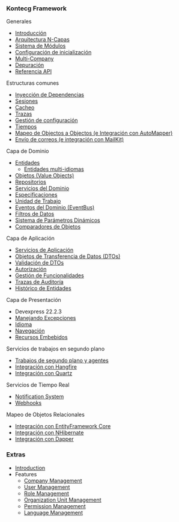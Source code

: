 ### Kontecg Framework

Generales

-   [Introducción](Introduction.md)
-   [Arquitectura N-Capas](NLayer-Architecture.md)
-   [Sistema de Módulos](Module-System.md)
-   [Configuración de inicialización](Startup-Configuration.md)
-   [Multi-Company](Multi-Company.md)
-   [Depuración](Debugging.md)
-   [Referencia API](/api-docs/index.html)

Estructuras comunes

-   [Inyección de Dependencias](Dependency-Injection.md)
-   [Sesiones](Kontecg-Session.md)
-   [Cacheo](Caching.md)
-   [Trazas](Logging.md)
-   [Gestión de configuración](Setting-Management.md)
-   [Tiempos](Timing.md)
-   [Mapeo de Objectos a Objectos (e Integración con AutoMapper)](Object-To-Object-Mapping.md)
-   [Envío de correos (e integración con MailKit)](Email-Sending.md)

Capa de Dominio

-   [Entidades](Entities.md)
    -   [Entidades multi-idiomas](Multi-Lingual-Entities.md)
-   [Objetos (Value Objects)](Value-Objects.md)
-   [Repositorios](Repositories.md)
-   [Servicios del Dominio](Domain-Services.md)
-   [Especificaciones](Specifications.md)
-   [Unidad de Trabajo](Unit-Of-Work.md)
-   [Eventos del Dominio (EventBus)](EventBus-Domain-Events.md)
-   [Filtros de Datos](Data-Filters.md)
-   [Sistema de Parámetros Dinámicos](Dynamic-Parameter-System.md)
-   [Comparadores de Objetos](ObjectComparators.md)

Capa de Aplicación

-   [Servicios de Aplicación](Application-Services.md)
-   [Objetos de Transferencia de Datos (DTOs)](Data-Transfer-Objects.md)
-   [Validación de DTOs](Validating-Data-Transfer-Objects.md)
-   [Autorización](Authorization.md)
-   [Gestión de Funcionalidades](Feature-Management.md)
-   [Trazas de Auditoría](Audit-Logging.md)
-   [Histórico de Entidades](Entity-History.md)

Capa de Presentación

-   Devexpress 22.2.3
-   [Manejando Excepciones](Handling-Exceptions.md)
-   [Idioma](Localization.md)
-   [Navegación](Navigation.md)
-   [Recursos Embebidos](Embedded-Resource-Files.md)

Servicios de trabajos en segundo plano

-   [Trabajos de segundo plano y agentes](Background-Jobs-And-Workers.md)
-   [Integración con Hangfire](Hangfire-Integration.md)
-   [Integración con Quartz](Quartz-Integration.md)

Servicios de Tiempo Real

-   [Notification System](Notification-System.md)
-   [Webhooks](Webhook-System.md)

Mapeo de Objetos Relacionales

-   [Integración con EntityFramework Core](Entity-Framework-Core.md)
-   [Integración con NHibernate](NHibernate-Integration.md)
-   [Integración con Dapper](Dapper-Integration.md)

### Extras

-   [Introduction](Zero/Overall.md)
-   Features
    -   [Company Management](/Pages/Documents/Zero/Company-Management)
    -   [User Management](/Pages/Documents/Zero/User-Management)
    -   [Role Management](/Pages/Documents/Zero/Role-Management)
    -   [Organization Unit Management](/Pages/Documents/Zero/Organization-Units)
    -   [Permission Management](/Pages/Documents/Zero/Permission-Management)
    -   [Language Management](/Pages/Documents/Zero/Language-Management)